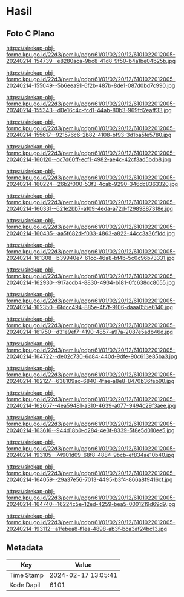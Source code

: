 # Hasil

## Foto C Plano

https://sirekap-obj-formc.kpu.go.id/22d3/pemilu/pdpr/61/01/02/20/12/6101022012005-20240214-154739--e8280aca-9bc8-41d8-9f50-b4a1be04b25b.jpg

https://sirekap-obj-formc.kpu.go.id/22d3/pemilu/pdpr/61/01/02/20/12/6101022012005-20240214-155049--5b6eea91-6f2b-487b-8de1-087d0bd7c990.jpg

https://sirekap-obj-formc.kpu.go.id/22d3/pemilu/pdpr/61/01/02/20/12/6101022012005-20240214-155343--d0e16c4c-fcd1-44ab-80b3-969fd2eaff33.jpg

https://sirekap-obj-formc.kpu.go.id/22d3/pemilu/pdpr/61/01/02/20/12/6101022012005-20240214-155617--921576c6-2b82-4108-bf93-3d1ba5fe5780.jpg

https://sirekap-obj-formc.kpu.go.id/22d3/pemilu/pdpr/61/01/02/20/12/6101022012005-20240214-160120--cc7d60ff-ecf1-4982-ae4c-42cf3ad5bdb8.jpg

https://sirekap-obj-formc.kpu.go.id/22d3/pemilu/pdpr/61/01/02/20/12/6101022012005-20240214-160224--26b2f000-53f3-4cab-9290-346dc8363320.jpg

https://sirekap-obj-formc.kpu.go.id/22d3/pemilu/pdpr/61/01/02/20/12/6101022012005-20240214-160331--621e2bb7-a109-4eda-a72d-f2989887318e.jpg

https://sirekap-obj-formc.kpu.go.id/22d3/pemilu/pdpr/61/01/02/20/12/6101022012005-20240214-160435--aa5f682d-f033-4863-a822-44cc3a36f1dd.jpg

https://sirekap-obj-formc.kpu.go.id/22d3/pemilu/pdpr/61/01/02/20/12/6101022012005-20240214-161308--b39940e7-61cc-46a8-bf4b-5c0c96b73331.jpg

https://sirekap-obj-formc.kpu.go.id/22d3/pemilu/pdpr/61/01/02/20/12/6101022012005-20240214-162930--917acdb4-8830-4934-b181-0fc638dc8055.jpg

https://sirekap-obj-formc.kpu.go.id/22d3/pemilu/pdpr/61/01/02/20/12/6101022012005-20240214-162350--6fdcc494-885e-4f7f-9106-daaa055e6140.jpg

https://sirekap-obj-formc.kpu.go.id/22d3/pemilu/pdpr/61/01/02/20/12/6101022012005-20240214-161750--d31e9ef7-4190-4857-a97a-2087e5adb46d.jpg

https://sirekap-obj-formc.kpu.go.id/22d3/pemilu/pdpr/61/01/02/20/12/6101022012005-20240214-164722--de02c730-6d84-440d-9dfe-90c613e85ba3.jpg

https://sirekap-obj-formc.kpu.go.id/22d3/pemilu/pdpr/61/01/02/20/12/6101022012005-20240214-162127--638109ac-6840-4fae-a8e8-8470b36feb90.jpg

https://sirekap-obj-formc.kpu.go.id/22d3/pemilu/pdpr/61/01/02/20/12/6101022012005-20240214-162657--4ea59481-a310-4639-a077-9494c29f3aee.jpg

https://sirekap-obj-formc.kpu.go.id/22d3/pemilu/pdpr/61/01/02/20/12/6101022012005-20240214-163616--944d18b0-d284-4e3f-8339-5f8e5d010ee5.jpg

https://sirekap-obj-formc.kpu.go.id/22d3/pemilu/pdpr/61/01/02/20/12/6101022012005-20240214-193105--74901d09-68f8-4884-9bcb-ef834ae10b40.jpg

https://sirekap-obj-formc.kpu.go.id/22d3/pemilu/pdpr/61/01/02/20/12/6101022012005-20240214-164059--29a37e56-7013-4495-b3f4-866a8f9416cf.jpg

https://sirekap-obj-formc.kpu.go.id/22d3/pemilu/pdpr/61/01/02/20/12/6101022012005-20240214-164740--16224c5e-12ed-4259-bea5-0001219d69d9.jpg

https://sirekap-obj-formc.kpu.go.id/22d3/pemilu/pdpr/61/01/02/20/12/6101022012005-20240214-193112--a1febea8-f1ea-4898-ab3f-bca3af24bc13.jpg


## Metadata

| Key        | Value               |
| ---------- | ------------------- |
| Time Stamp | 2024-02-17 13:05:41 |
| Kode Dapil | 6101                |



